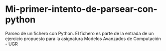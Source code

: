 # Mi-primer-intento-de-parsear-con-python
Parseo de un fichero con Python. El fichero es parte de la entrada de un ejercicio propuesto para la asignatura Modelos Avanzados de Computación - UGR
